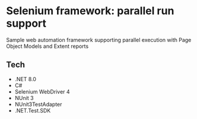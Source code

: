 # Selenium framework: parallel run support
Sample web automation framework supporting parallel execution with Page Object Models and Extent reports

## Tech
- .NET 8.0
- C#
- Selenium WebDriver 4
- NUnit 3
- NUnit3TestAdapter
- .NET.Test.SDK